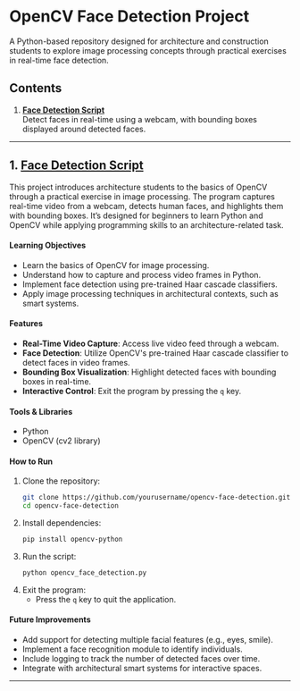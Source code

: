 # OpenCV Face Detection Project

A Python-based repository designed for architecture and construction students to explore image processing concepts through practical exercises in real-time face detection.

## Contents

1. **[Face Detection Script](opencv_face_detection.py)**  
   Detect faces in real-time using a webcam, with bounding boxes displayed around detected faces.

---

## **1. [Face Detection Script](opencv_face_detection.py)**

This project introduces architecture students to the basics of OpenCV through a practical exercise in image processing. The program captures real-time video from a webcam, detects human faces, and highlights them with bounding boxes. It’s designed for beginners to learn Python and OpenCV while applying programming skills to an architecture-related task.

#### Learning Objectives

- Learn the basics of OpenCV for image processing.
- Understand how to capture and process video frames in Python.
- Implement face detection using pre-trained Haar cascade classifiers.
- Apply image processing techniques in architectural contexts, such as smart systems.

#### Features

- **Real-Time Video Capture**: Access live video feed through a webcam.
- **Face Detection**: Utilize OpenCV's pre-trained Haar cascade classifier to detect faces in video frames.
- **Bounding Box Visualization**: Highlight detected faces with bounding boxes in real-time.
- **Interactive Control**: Exit the program by pressing the `q` key.

#### Tools & Libraries
- Python
- OpenCV (cv2 library)

#### How to Run

1. Clone the repository:
   ```bash
   git clone https://github.com/yourusername/opencv-face-detection.git
   cd opencv-face-detection
   ```
2. Install dependencies:
   ```bash
   pip install opencv-python
   ```
3. Run the script:
   ```bash
   python opencv_face_detection.py
   ```
4. Exit the program:
   - Press the `q` key to quit the application.

#### Future Improvements
- Add support for detecting multiple facial features (e.g., eyes, smile).
- Implement a face recognition module to identify individuals.
- Include logging to track the number of detected faces over time.
- Integrate with architectural smart systems for interactive spaces.

---

